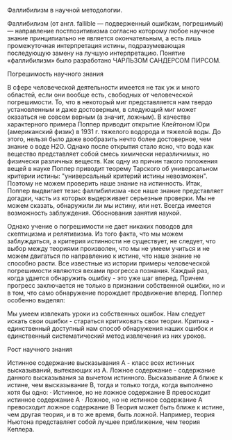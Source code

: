 Фаллибилизм в научной методологии.

Фаллибилизм (от англ. fallible — подверженный ошибкам, погрешимый) — направление постпозитивизма согласно которому любое научное 
знание принципиально не является окончательным, а есть лишь промежуточная интерпретация истины, подразумевающая последующую замену
на лучшую интерпретацию. Понятие «фаллибилизм» было разработано ЧАРЛЬЗОМ САНДЕРСОМ ПИРСОМ.

Погрешимость научного знания

В сфере человеческой деятельности имеется не так уж и много областей, если они вообще есть, свободных от человеческой 
погрешимости. То, что в некоторый миг представляется нам твердо установленным и даже достоверным, в следующий миг может оказаться 
не совсем верным (а значит, ложным). В качестве характерного примера Поппер приводит открытие Клейтоном Юри (американский физик) 
в 1931 г. тяжелого водорода и тяжелой воды. До этого, нельзя было даже вообразить нечто более достоверное, чем знание о воде H2O.
Однако после открытия стало ясно, что вода как вещество представляет собой смесь химически неразличимых, но физически различных 
веществ. Как одну из причин такого положения вещей в науке Поппер приводит теорему Тарского об универсальном критерии истины: 
"универсальный критерий истины невозможен". Поэтому не можем проверить наше знание на истинность. Итак, Поппер выдвигает тезис 
фаллибилизма -все наше знание представляет догадки, часть из которых выдерживает серьезные проверки. Мы не можем сказать, 
обнаружили ли мы истину, или нет. Всегда имеется возможность заблуждения. 
Обоснования занятия наукой.

Однако учение о погрешимости не дает никаких поводов для скептицизма и релятивизма. Из того факта, что мы можем заблуждаться, а 
критерия истинности не существует, не следует, что выбор между теориями произволен, что мы не умеем учиться и не можем двигаться 
по направлению к истине, что наше знание не способно расти. Все известные из истории примеры человеческой погрешимости являются 
вехами прогресса познания. Каждый раз, когда удается обнаружить ошибку - это уже шаг вперед.
Причем прогресс заключается не только в признании собственной ошибки, но и в том, что само обнаружение порождает продвижение 
вперед. Поппер особенно выделял:

Мы умеем извлекать уроки из собственных ошибок. Нам следует искать свои ошибки - стараться критиковать свои теории. Критика - 
единственный доступный нам способ обнаружения наших ошибок и единственный систематический метод извлечения из них уроков.

Рост научного знания

Истинное содержание высказывания A - класс всех истинных высказываний, вытекающих из A. Ложное содержание - содержание данного 
высказывания за вычетом истинного.
Высказывание А ближе к истине, чем высказывание B, тогда и только тогда, когда выполнено хотя бы одно:
·        Истинное, но не ложное содержание B превосходит истинное содержание A
·        Ложное, но не истинное содержание A превосходит ложное содержание B
Теория может быть ближе к истине, чем другая теория, и в то же время, быть ложной. Например, теория Ньютона представляет собой 
лучшее приближение, чем теория Кеплера.

